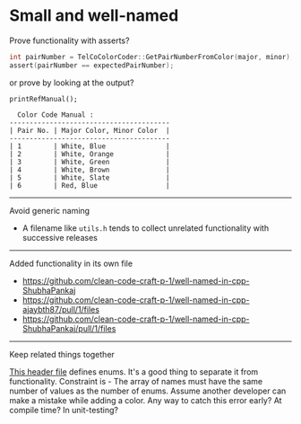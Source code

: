 # Small and well-named

Prove functionality with asserts?

```c
int pairNumber = TelCoColorCoder::GetPairNumberFromColor(major, minor);
assert(pairNumber == expectedPairNumber);
```

or prove by looking at the output?

`printRefManual();`

```
  Color Code Manual :  
----------------------------------------
| Pair No. | Major Color, Minor Color  |
----------------------------------------
| 1        | White, Blue               |
| 2        | White, Orange             |
| 3        | White, Green              |
| 4        | White, Brown              |
| 5        | White, Slate              |
| 6        | Red, Blue                 |
```

---

Avoid generic naming

- A filename like `utils.h` tends to collect unrelated functionality with successive releases

---

Added functionality in its own file

- https://github.com/clean-code-craft-p-1/well-named-in-cpp-ShubhaPankaj
- https://github.com/clean-code-craft-p-1/well-named-in-cpp-ajaybth87/pull/1/files
- https://github.com/clean-code-craft-p-1/well-named-in-cpp-ShubhaPankaj/pull/1/files

---

Keep related things together

[This header file](https://github.com/clean-code-craft-p-1/well-named-in-cpp-ThribhuvanGuptaS/blob/913d720a24792a0ada936e54bf93008ff6992508/TelCoColorCoderVars.h) defines enums. It's a good thing to separate it from functionality.
Constraint is - The array of names must have the same number of values as the number of enums. Assume another developer can make a mistake while adding a color.
Any way to catch this error early? At compile time? In unit-testing?
